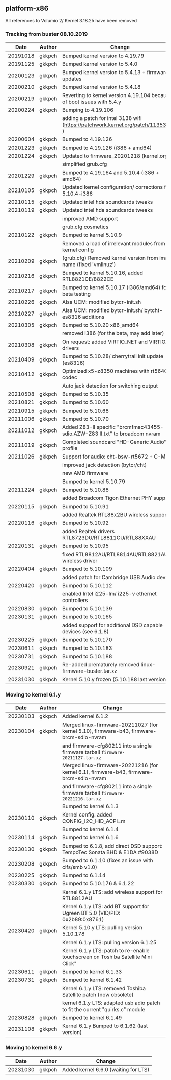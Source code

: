 
## **platform-x86**

All references to Volumio 2/ Kernel 3.18.25 have been removed

### **Tracking from buster 08.10.2019**

|Date|Author|Change
|---|---|---|
|20191018|gkkpch|Bumped kernel version to 4.19.79
|20191125|gkkpch|Bumped kernel version to 5.4.0
|20200123|gkkpch|Bumped kernel version to 5.4.13 + firmware updates
|20200210|gkkpch|Bumped kernel version to 5.4.18
|20200219|gkkpch|Reverting to kernel version 4.19.104 because of boot issues with 5.4.y
|20200224|gkkpch|Bumping to 4.19.106
|||adding a patch for intel 3138 wifi (https://patchwork.kernel.org/patch/11353871/ )
|20200604|gkkpch|Bumped to 4.19.126
|20201223|gkkpch|Bumped to 4.19.126 (i386 + amd64)
|20201224|gkkpch|Updated to firmware_20201218 (kernel.org)
|||simplified grub.cfg
|20201229|gkkpch|Bumped to 4.19.164 and 5.10.4 (i386 + amd64)
|20210105|gkkpch|Updated kernel configuration/ corrections for 5.10.4-i386
|20210115|gkkpch|Updated intel hda soundcards tweaks
|20210119|gkkpch|Updated intel hda soundcards tweaks
|||improved AMD support
|||grub.cfg cosmetics
|20210122|gkkpch|Bumped to kernel 5.10.9
|||Removed a load of irrelevant modules from kernel config
|20210209|gkkpch|(grub.cfg) Removed kernel version from image name (fixed 'vmlinuz')
|20210216|gkkpch|Bumped to kernel 5.10.16, added RTL8821CE/8822CE
|20210217|gkkpch|Bumped to kernel 5.10.17 (i386/amd64) for beta testing
|20210226|gkkpch|Alsa UCM: modified bytcr-init.sh
|20210227|gkkpch|Alsa UCM: modified bytcr-init.sh/ bytcht-es8316 additions
|20210305|gkkpch|Bumped to 5.10.20 x86_amd64
|||removed i386 (for the beta, may add later)
|20210308|gkkpch|On request: added VIRTIO_NET and VIRTIO_BLK drivers
|20210409|gkkpch|Bumped to 5.10.28/ cherrytrail init update (es8316)
|20210412|gkkpch|Optimized x5-z8350 machines with rt5640 codec
|||Auto jack detection for switching output
|20210508|gkkpch|Bumped to 5.10.35
|20210821|gkkpch|Bumped to 5.10.60
|20210915|gkkpch|Bumped to 5.10.68
|20211006|gkkpch|Bumped to 5.10.70
|20211012|gkkpch|Added Z83-II specific "brcmfmac43455-sdio.AZW-Z83 II.txt" to broadcom nvram
|20211019|gkkpch|Completed soundcard "HD-Generic Audio" profile
|20211026|gkkpch|Support for audio: cht-bsw-rt5672 + C-Media
|||improved jack detection (bytcr/cht)
|||new AMD firmware
|||Bumped to kernel 5.10.79
|20211224|gkkpch|Bumped to 5.10.88
|||added Broadcom Tigon Ethernet PHY support
|20220115|gkkpch|Bumped to 5.10.91
|||added Realtek RTL88x2BU wireless support
|20220116|gkkpch|Bumped to 5.10.92
|||added Realtek drivers RTL8723DU/RTL8811CU/RTL88XXAU
|20220131|gkkpch|Bumped to 5.10.95
|||fixed RTL8812AU/RTL8814AU/RTL8821AU wireless driver
|20220404|gkkpch|Bumped to 5.10.109
|||added patch for Cambridge USB Audio devices
|20220420|gkkpch|Bumped to 5.10.112
|||enabled Intel i225-lm/ i225-v ethernet controllers
|20220830|gkkpch|Bumped to 5.10.139
|20230131|gkkpch|Bumped to 5.10.165
|||added support for additional DSD capable devices (see 6.1.8)
|20230225|gkkpch|Bumped to 5.10.170
|20230611|gkkpch|Bumped to 5.10.183
|20230731|gkkpch|Bumped to 5.10.188
|20230921|gkkpch|Re-added prematurely removed linux-firmware-buster.tar.xz
|20231030|gkkpch|Kernel 5.10.y frozen (5.10.188 last version)

### **Moving to kernel 6.1.y**

|Date|Author|Change
|---|---|---|
|20230103|gkkpch|Added kernel 6.1.2
|20230104|gkkpch|Merged linux-firmware-20211027 (for kernel 5.10), firmware-b43, firmware-brcm-sdio-nvram 
|||and firmware-cfg80211 into a single firmware tarball ```firmware-20211127.tar.xz```
|||Merged linux-firmware-20221216 (for kernel 6.1), firmware-b43, firmware-brcm-sdio-nvram 
|||and firmware-cfg80211 into a single firmware tarball ```firmware-20221216.tar.xz```
|||Bumped to kernel 6.1.3
|20230110|gkkpch|Kernel config: added CONFIG_I2C_HID_ACPI=m 
|||Bumped to kernel 6.1.4
|20230114|gkkpch|Bumped to kernel 6.1.6
|20230130|gkkpch|Bumped to 6.1.8, add direct DSD support: TempoTec Sonata BHD & E1DA #9038D
|20230208|gkkpch|Bumped to 6.1.10 (fixes an issue with cifs/smb v1.0)  
|20230225|gkkpch|Bumped to 6.1.14
|20230330|gkkpch|Bumped to 5.10.176 & 6.1.22
|||Kernel 6.1.y LTS: add wireless support for RTL8812AU
|||Kernel 6.1.y LTS: add BT support for Ugreen BT 5.0 (VID/PID: 0x2b89:0x8761)
|20230420|gkkpch|Kernel 5.10.y LTS: pulling version 5.10.178 
|||Kernel 6.1.y LTS: pulling version 6.1.25
|||Kernel 6.1.y LTS: patch to re-enable touchscreen on Toshiba Satellite Mini Click"
|20230611|gkkpch|Bumped to kernel 6.1.33 
|20230731|gkkpch|Bumped to kernel 6.1.42
|||Kernel 6.1.y LTS: removed Toshiba Satellite patch (now obsolete)
|||kernel 6.1.y LTS: adapted usb adio patch to fit the current "quirks.c" module
|20230828|gkkpch|Bumped to kernel 6.1.49
|20231108|gkkpch|Kernel 6.1.y Bumped to 6.1.62 (last version)

### **Moving to kernel 6.6.y**

|Date|Author|Change
|---|---|---|
|20231030|gkkpch|Added kernel 6.6.0 (waiting for LTS)






